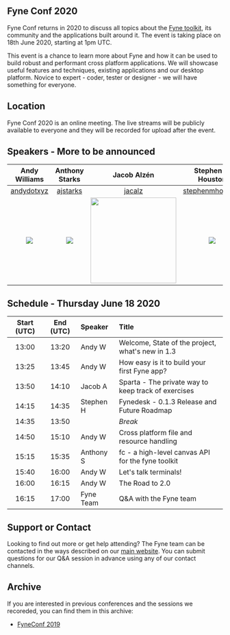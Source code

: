 ## Fyne Conf 2020

Fyne Conf returns in 2020 to discuss all topics about the [Fyne toolkit](https://github.com/fyne-io/fyne), its community and the applications built around it.
The event is taking place on 18th June 2020, starting at 1pm UTC.

This event is a chance to learn more about Fyne and how it can be used
to build robust and performant cross platform applications.
We will showcase useful features and techniques, existing applications and our desktop platform.
Novice to expert - coder, tester or designer - we will have something for everyone.

## Location

Fyne Conf 2020 is an online meeting. The live streams will be publicly available to everyone
and they will be recorded for upload after the event.

## Speakers - More to be announced

| Andy Williams | Anthony Starks | Jacob Alzén | Stephen M Houston |
|:---:|:---:|:---:|:---:|
| [andydotxyz](https://twitter.com/andydotxyz) | [ajstarks](https://twitter.com/ajstarks) | [jacalz](https://github.com/jacalz) | [stephenmhouston](https://twitter.com/stephenmhouston) |
| ![](https://pbs.twimg.com/profile_images/1067518795055579136/hqSGJjXC_200x200.jpg) | ![](https://pbs.twimg.com/profile_images/932754290678124544/KE0Fx0yz_200x200.jpg) | <img src="https://avatars3.githubusercontent.com/u/25466657?s=460&u=fd19b488f28032c9c5cf15eaf08536441d56ad93&v=4" width="200" /> | ![](https://pbs.twimg.com/profile_images/911998357354168325/xnF4ZYT1_200x200.jpg) |

## Schedule - Thursday June 18 2020

| Start (UTC) | End (UTC) | Speaker | Title |
|:---:|:---:|:---|:---|
| 13:00 | 13:20 | Andy W | Welcome, State of the project, what's new in 1.3 |
| 13:25 | 13:45 | Andy W | How easy is it to build your first Fyne app? |
| 13:50 | 14:10 | Jacob A | Sparta - The private way to keep track of exercises |
| 14:15 | 14:35 | Stephen H | Fynedesk - 0.1.3 Release and Future Roadmap |
| 14:35 | 13:50 | | *Break* |
| 14:50 | 15:10 | Andy W | Cross platform file and resource handling |
| 15:15 | 15:35 | Anthony S | fc - a high-level canvas API for the fyne toolkit |
| 15:40 | 16:00 | Andy W | Let's talk terminals! |
| 16:00 | 16:15 | Andy W | The Road to 2.0 |
| 16:15 | 17:00 | Fyne Team | Q&A with the Fyne team |

## Support or Contact

Looking to find out more or get help attending? The Fyne team can be contacted
in the ways described on our [main website](https://fyne.io/#contact).
You can submit questions for our Q&A session in advance using any of our contact channels.


## Archive

If you are interested in previous conferences and the sessions we recoreded, you can find them in this archive:

* [FyneConf 2019](/archive/2019)
